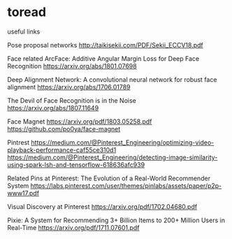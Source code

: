 # toread
useful links 


Pose proposal networks
http://taikisekii.com/PDF/Sekii_ECCV18.pdf

Face related
ArcFace: Additive Angular Margin Loss for Deep Face Recognition
https://arxiv.org/abs/1801.07698

Deep Alignment Network: A convolutional neural network for robust face alignment
https://arxiv.org/abs/1706.01789

The Devil of Face Recognition is in the Noise
https://arxiv.org/abs/1807.11649

Face Magnet
https://arxiv.org/pdf/1803.05258.pdf
https://github.com/po0ya/face-magnet


Pintrest
https://medium.com/@Pinterest_Engineering/optimizing-video-playback-performance-caf55ce310d1
https://medium.com/@Pinterest_Engineering/detecting-image-similarity-using-spark-lsh-and-tensorflow-618636afc939

Related Pins at Pinterest: The Evolution of a Real-World Recommender System
https://labs.pinterest.com/user/themes/pinlabs/assets/paper/p2p-www17.pdf

Visual Discovery at Pinterest
https://arxiv.org/pdf/1702.04680.pdf

Pixie: A System for Recommending 3+ Billion Items to 200+ Million Users in Real-Time
https://arxiv.org/pdf/1711.07601.pdf
